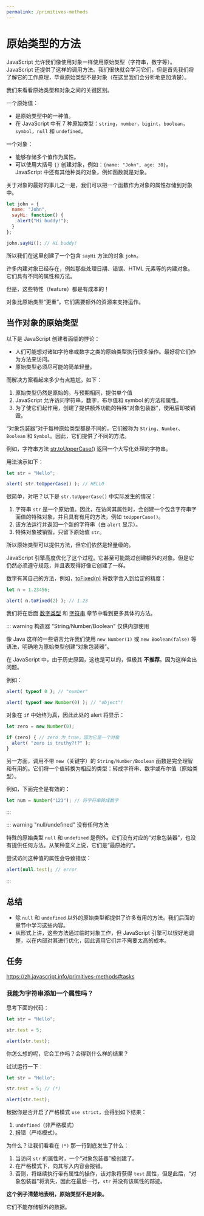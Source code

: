 ```yaml
---
permalink: /primitives-methods
---
```


# 原始类型的方法

JavaScript 允许我们像使用对象一样使用原始类型（字符串，数字等）。JavaScript 还提供了这样的调用方法。我们很快就会学习它们，但是首先我们将了解它的工作原理，毕竟原始类型不是对象（在这里我们会分析地更加清楚）。

我们来看看原始类型和对象之间的关键区别。

一个原始值：

- 是原始类型中的一种值。
- 在 JavaScript 中有 7 种原始类型：`string`，`number`，`bigint`，`boolean`，`symbol`，`null` 和 `undefined`。

一个对象：

- 能够存储多个值作为属性。
- 可以使用大括号 `{}` 创建对象，例如：`{name: "John", age: 30}`。JavaScript 中还有其他种类的对象，例如函数就是对象。

关于对象的最好的事儿之一是，我们可以把一个函数作为对象的属性存储到对象中。

```js
let john = {
  name: "John",
  sayHi: function() {
    alert("Hi buddy!");
  }
};

john.sayHi(); // Hi buddy!
```

所以我们在这里创建了一个包含 `sayHi` 方法的对象 `john`。

许多内建对象已经存在，例如那些处理日期、错误、HTML 元素等的内建对象。它们具有不同的属性和方法。

但是，这些特性（feature）都是有成本的！

对象比原始类型“更重”。它们需要额外的资源来支持运作。

## 当作对象的原始类型

以下是 JavaScript 创建者面临的悖论：

- 人们可能想对诸如字符串或数字之类的原始类型执行很多操作。最好将它们作为方法来访问。
- 原始类型必须尽可能的简单轻量。

而解决方案看起来多少有点尴尬，如下：

1. 原始类型仍然是原始的。与预期相同，提供单个值
2. JavaScript 允许访问字符串，数字，布尔值和 symbol 的方法和属性。
3. 为了使它们起作用，创建了提供额外功能的特殊“对象包装器”，使用后即被销毁。

“对象包装器”对于每种原始类型都是不同的，它们被称为 `String`、`Number`、`Boolean` 和 `Symbol`。因此，它们提供了不同的方法。

例如，字符串方法 [str.toUpperCase()](https://developer.mozilla.org/en/docs/Web/JavaScript/Reference/Global_Objects/String/toUpperCase) 返回一个大写化处理的字符串。

用法演示如下：

```js
let str = "Hello";

alert( str.toUpperCase() ); // HELLO
```

很简单，对吧？以下是 `str.toUpperCase()` 中实际发生的情况：

1. 字符串 `str` 是一个原始值。因此，在访问其属性时，会创建一个包含字符串字面值的特殊对象，并且具有有用的方法，例如 `toUpperCase()`。
2. 该方法运行并返回一个新的字符串（由 `alert` 显示）。
3. 特殊对象被销毁，只留下原始值 `str`。

所以原始类型可以提供方法，但它们依然是轻量级的。

JavaScript 引擎高度优化了这个过程。它甚至可能跳过创建额外的对象。但是它仍然必须遵守规范，并且表现得好像它创建了一样。

数字有其自己的方法，例如，[toFixed(n)](https://developer.mozilla.org/en-US/docs/Web/JavaScript/Reference/Global_Objects/Number/toFixed) 将数字舍入到给定的精度：

```js
let n = 1.23456;

alert( n.toFixed(2) ); // 1.23
```

我们将在后面 [数字类型](/number) 和 [字符串](/string) 章节中看到更多具体的方法。


::: warning 构造器  "String/Number/Boolean" 仅供内部使用

像 Java 这样的一些语言允许我们使用 `new Number(1)` 或 `new Boolean(false)` 等语法，明确地为原始类型创建“对象包装器”。

在 JavaScript 中，由于历史原因，这也是可以的，但极其 **不推荐**。因为这样会出问题。

例如：

```js
alert( typeof 0 ); // "number"

alert( typeof new Number(0) ); // "object"!
```

对象在 `if` 中始终为真，因此此处的 alert 将显示：

```js
let zero = new Number(0);

if (zero) { // zero 为 true，因为它是一个对象
  alert( "zero is truthy?!?" );
}
```

另一方面，调用不带 `new`（关键字）的 `String/Number/Boolean` 函数是完全理智和有用的。它们将一个值转换为相应的类型：转成字符串、数字或布尔值（原始类型）。

例如，下面完全是有效的：

```js
let num = Number("123"); // 将字符串转成数字
```

:::

::: warning "null/undefined" 没有任何方法

特殊的原始类型 `null` 和 `undefined` 是例外。它们没有对应的“对象包装器”，也没有提供任何方法。从某种意义上说，它们是“最原始的”。

尝试访问这种值的属性会导致错误：

```js
alert(null.test); // error
````

:::

## 总结

- 除 `null` 和 `undefined` 以外的原始类型都提供了许多有用的方法。我们后面的章节中学习这些内容。
- 从形式上讲，这些方法通过临时对象工作，但 JavaScript 引擎可以很好地调整，以在内部对其进行优化，因此调用它们并不需要太高的成本。

## 任务

<https://zh.javascript.info/primitives-methods#tasks>

### 我能为字符串添加一个属性吗？

思考下面的代码：

```js
let str = "Hello";

str.test = 5;

alert(str.test);
```

你怎么想的呢，它会工作吗？会得到什么样的结果？

试试运行一下：

```js run
let str = "Hello";

str.test = 5; // (*)

alert(str.test); 
```

根据你是否开启了严格模式 `use strict`，会得到如下结果：
1. `undefined`（非严格模式）
2. 报错（严格模式）。

为什么？让我们看看在 `(*)` 那一行到底发生了什么：

1. 当访问 `str` 的属性时，一个“对象包装器”被创建了。
2. 在严格模式下，向其写入内容会报错。
3. 否则，将继续执行带有属性的操作，该对象将获得 `test` 属性，但是此后，“对象包装器”将消失，因此在最后一行，`str` 并没有该属性的踪迹。

**这个例子清楚地表明，原始类型不是对象。**

它们不能存储额外的数据。

